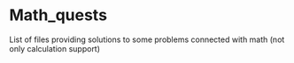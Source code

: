 # Math_quests
List of files providing solutions to some problems connected with math (not only calculation support)
